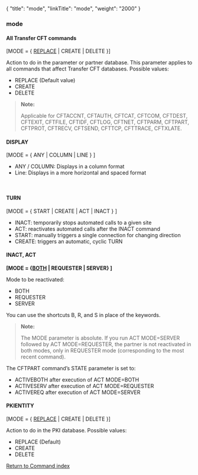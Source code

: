 {
    "title": "mode",
    "linkTitle": "mode",
    "weight": "2000"
}<span id="mode"></span>

### mode

#### All <span class="mc-variable axway_variables.Component_Short_Name variable">Transfer CFT</span> commands <span style="font-weight: normal;"> </span>

\[MODE = { <u>REPLACE</u> | CREATE | DELETE }\]

Action to do in the parameter or partner database. This parameter applies
to all commands that affect <span class="mc-variable axway_variables.Component_Short_Name variable">Transfer CFT</span> databases. Possible values:

-   REPLACE
    <span style="font-weight: normal;">(Default value)</span>
-   CREATE
-   DELETE

> **Note:**
>
> Applicable for CFTACCNT, CFTAUTH, CFTCAT, CFTCOM, CFTDEST, CFTEXIT, CFTFILE, CFTIDF,
> CFTLOG, CFTNET, CFTPARM, CFTPART, CFTPROT, CFTRECV, CFTSEND,
> CFTTCP, CFTTRACE, CFTXLATE.

#### DISPLAY

\[MODE = { ANY | COLUMN | LINE } \]

-   ANY / COLUMN: Displays in a column format
-   Line: Displays in a more horizontal and spaced format

 

#### TURN

\[MODE = { START | CREATE | ACT | INACT }
\]

-   INACT: temporarily stops automated calls to a given site
-   ACT: reactivates automated calls after the INACT command
-   START: manually triggers a single connection for changing direction
-   CREATE: triggers an automatic, cyclic TURN

#### INACT, ACT

**\[MODE =
{<u>BOTH</u> | REQUESTER | SERVER} \]**

Mode to be reactivated:

-   BOTH
-   REQUESTER
-   SERVER

You can use the shortcuts B, R, and S in place of the keywords.

> **Note:**
>
> The MODE parameter is absolute. If you run ACT MODE=SERVER followed by
> ACT MODE=REQUESTER, the partner is not reactivated in both modes,
> only in REQUESTER mode (corresponding to the most recent command).

The CFTPART command’s STATE parameter is set to:

-   ACTIVEBOTH after
    execution of ACT MODE=BOTH
-   ACTIVESERV after
    execution of ACT MODE=REQUESTER
-   ACTIVEREQ after
    execution of ACT MODE=SERVER

#### PKIENTITY

\[MODE = { <u>REPLACE</u> | CREATE | DELETE }\]

Action to do in the PKI database. Possible values:

-   REPLACE
    <span style="font-weight: normal;">(Default)</span>
-   CREATE
-   DELETE

[Return to Command index](../../)
